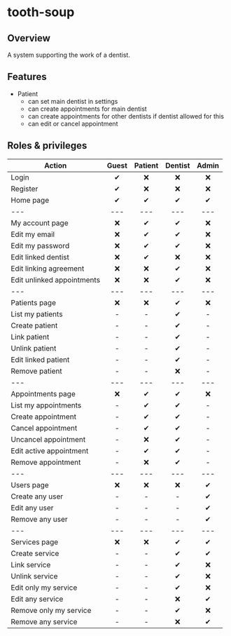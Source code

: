 # tooth-soup

## Overview

A system supporting the work of a dentist.

## Features

- Patient
  - can set main dentist in settings
  - can create appointments for main dentist
  - can create appointments for other dentists if dentist allowed for this
  - can edit or cancel appointment

## Roles & privileges

Action | Guest | Patient | Dentist | Admin
--- | :---: | :---: | :---: | :---:
Login | ✔ | ❌ | ❌ | ❌
Register | ✔ | ❌ | ❌ | ❌
Home page | ✔ | ✔ | ✔ | ✔
--- | --- | --- | --- | ---
My account page | ❌ | ✔ | ✔ | ❌
Edit my email | ❌ | ✔ | ✔ | ❌
Edit my password | ❌ | ✔ | ✔ | ❌
Edit linked dentist | ❌ | ✔ | ❌ | ❌
Edit linking agreement | ❌ | ❌ | ✔ | ❌
Edit unlinked appointments | ❌ | ❌ | ✔ | ❌
--- | --- | --- | --- | ---
Patients page | ❌ | ❌ | ✔ | ❌
List my patients | - | - | ✔ | -
Create patient | - | - | ✔ | -
Link patient | - | - | ✔ | -
Unlink patient | - | - | ✔ | -
Edit linked patient | - | - | ✔ | -
Remove patient | - | - | ❌ | -
--- | --- | --- | --- | ---
Appointments page | ❌ | ✔ | ✔ | ❌
List my appointments | - | ✔ | ✔ | -
Create appointment | - | ✔ | ✔ | -
Cancel appointment | - | ✔ | ✔ | -
Uncancel appointment | - | ❌ | ✔ | -
Edit active appointment | - | ✔ | ✔ | -
Remove appointment | - | ❌ | ✔ | -
--- | --- | --- | --- | ---
Users page | ❌ | ❌ | ❌ | ✔
Create any user | - | - | - | ✔
Edit any user | - | - | - | ✔
Remove any user | - | - | - | ✔
--- | --- | --- | --- | ---
Services page | ❌ | ❌ | ✔ | ✔
Create service | - | - | ✔ | ✔
Link service | - | - | ✔ | ❌
Unlink service | - | - | ✔ | ❌
Edit only my service | - | - | ✔ | ❌
Edit any service | - | - | ❌ | ✔
Remove only my service | - | - | ✔ | ❌
Remove any service | - | - | ❌ | ✔